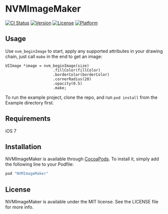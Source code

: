 # NVMImageMaker

[![CI Status](http://img.shields.io/travis/eleme/NVMImageMaker.svg?style=flat)](https://travis-ci.org/eleme/NVMImageMaker)
[![Version](https://img.shields.io/cocoapods/v/NVMImageMaker.svg?style=flat)](http://cocoapods.org/pods/NVMImageMaker)
[![License](https://img.shields.io/cocoapods/l/NVMImageMaker.svg?style=flat)](http://cocoapods.org/pods/NVMImageMaker)
[![Platform](https://img.shields.io/cocoapods/p/NVMImageMaker.svg?style=flat)](http://cocoapods.org/pods/NVMImageMaker)

## Usage

Use `nvm_beginImage` to start, apply any supported attributes in your drawing chain, just call `make` in the end to get an image:

```
UIImage *image = nvm_beginImage(size)
                     .fillColor(fillColor)
                     .borderColor(borderColor)
                     .cornerRadius(20)
                     .opacity(0.5)
                     .make;
```

To run the example project, clone the repo, and run `pod install` from the Example directory first.

## Requirements

iOS 7

## Installation

NVMImageMaker is available through [CocoaPods](http://cocoapods.org). To install
it, simply add the following line to your Podfile:

```ruby
pod "NVMImageMaker"
```

## License

NVMImageMaker is available under the MIT license. See the LICENSE file for more info.

